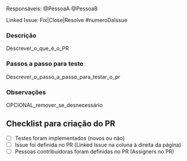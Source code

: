 Responsáveis: @PessoaA @PessoaB

Linked Issue: Fix|Close|Resolve #numeroDaIssue

### Descrição

Descrever_o_que_é_o_PR

### Passos a passo para teste

Descrever_o_passo_a_passo_para_testar_o_pr

### Observações

OPCIONAL_remover_se_desnecessário

## Checklist para criação do PR

- [ ] Testes foram implementados (novos ou não)
- [ ] Issue foi definida no PR (Linked Issue na coluna à direita da página)
- [ ] Pessoas contribuidoras foram definidas no PR (Assigners no PR)
